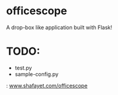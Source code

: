 officescope
========

A drop-box like application built with Flask!

# TODO:
  - test.py
  - sample-config.py

: www.shafayet.com/officescope